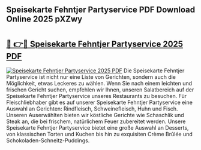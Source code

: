 ## Speisekarte Fehntjer Partyservice PDF Download Online 2025 pXZwy

# <h2><a href="http://gc8ouo.nevu.top/?p=Speisekarte+Fehntjer+Partyservice">🔗 👉🔴 Speisekarte Fehntjer Partyservice 2025 PDF</a></h2>

[![Speisekarte Fehntjer Partyservice 2025 PDF](https://i.imgur.com/dBaPXMq.png)](http://gc8ouo.nevu.top/?p=Speisekarte+Fehntjer+Partyservice)
Die Speisekarte Fehntjer Partyservice ist nicht nur eine Liste von Gerichten, sondern auch die Möglichkeit, etwas Leckeres zu wählen. Wenn Sie nach einem leichten und frischen Gericht suchen, empfehlen wir Ihnen, unseren Salatbereich auf der Speisekarte Fehntjer Partyservice unseres Restaurants zu besuchen. Für Fleischliebhaber gibt es auf unserer Speisekarte Fehntjer Partyservice eine Auswahl an Gerichten: Rindfleisch, Schweinefleisch, Huhn und Fisch. Unseren Auserwählten bieten wir köstliche Gerichte wie Schaschlik und Steak an, die bei frischem, natürlichem Feuer zubereitet werden. Unsere Speisekarte Fehntjer Partyservice bietet eine große Auswahl an Desserts, von klassischen Torten und Kuchen bis hin zu exquisiten Crème Brûlée und Schokoladen-Schneitz-Puddings.
